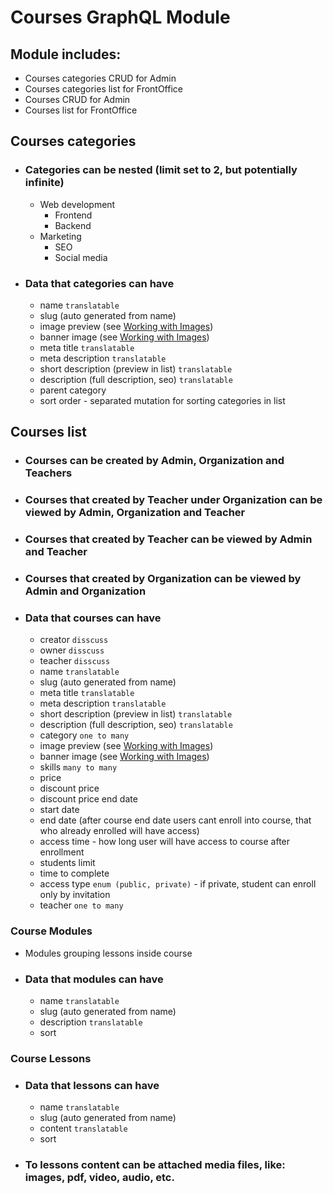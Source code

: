 # Courses GraphQL Module

## Module includes:
- Courses categories CRUD for Admin
- Courses categories list for FrontOffice
- Courses CRUD for Admin
- Courses list for FrontOffice

## Courses categories
- ### Categories can be nested (limit set to 2, but potentially infinite)
    - Web development
        - Frontend
        - Backend
    - Marketing
        - SEO
        - Social media 
      
- ### Data that categories can have
  - name `translatable`
  - slug (auto generated from name)
  - image preview (see [Working with Images](../../README.md#working-with-images))
  - banner image (see [Working with Images](../../README.md#working-with-images))
  - meta title `translatable`
  - meta description `translatable`
  - short description (preview in list) `translatable`
  - description (full description, seo) `translatable`
  - parent category
  - sort order - separated mutation for sorting categories in list

## Courses list
- ### Courses can be created by Admin, Organization and Teachers
- ### Courses that created by Teacher under Organization can be viewed by Admin, Organization and Teacher
- ### Courses that created by Teacher can be viewed by Admin and Teacher
- ### Courses that created by Organization can be viewed by Admin and Organization
- ### Data that courses can have
  - creator `disscuss`
  - owner `disscuss`
  - teacher `disscuss`
  - name `translatable`
  - slug (auto generated from name)
  - meta title `translatable`
  - meta description `translatable`
  - short description (preview in list) `translatable`
  - description (full description, seo) `translatable`
  - category `one to many`
  - image preview (see [Working with Images](../../README.md#working-with-images))
  - banner image (see [Working with Images](../../README.md#working-with-images))
  - skills `many to many`
  - price
  - discount price
  - discount price end date
  - start date
  - end date (after course end date users cant enroll into course, that who already enrolled will have access)
  - access time - how long user will have access to course after enrollment
  - students limit
  - time to complete
  - access type `enum (public, private)` - if private, student can enroll only by invitation
  - teacher `one to many`

### Course Modules
- Modules grouping lessons inside course
- ### Data that modules can have
  - name `translatable`
  - slug (auto generated from name)
  - description `translatable`
  - sort

### Course Lessons
- ### Data that lessons can have
  - name `translatable`
  - slug (auto generated from name)
  - content `translatable`
  - sort
- ### To lessons content can be attached media files, like: images, pdf, video, audio, etc.
